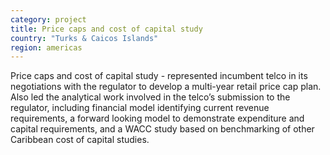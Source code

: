 ```yaml
---
category: project
title: Price caps and cost of capital study
country: "Turks & Caicos Islands"
region: americas
---
```

 Price caps and cost of capital study - represented incumbent telco in its negotiations with the regulator to develop a multi-year retail price cap plan.  Also led the analytical work involved in the telco’s submission to the regulator, including financial model identifying current revenue requirements, a forward looking model to demonstrate expenditure and capital requirements, and a WACC study based on benchmarking of other Caribbean cost of capital studies. 